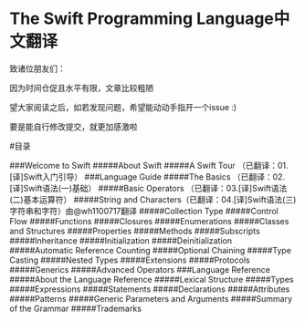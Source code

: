 The Swift Programming Language中文翻译
==========

致诸位朋友们：

因为时间仓促且水平有限，文章比较粗陋

望大家阅读之后，如若发现问题，希望能动动手指开一个issue :)

要是能自行修改提交，就更加感激啦


#目录

###Welcome to Swift
#####About Swift
#####A Swift Tour 	（已翻译：01.[译]Swift入门引导）
###Language Guide
#####The Basics 		（已翻译：02.[译]Swift语法(一)基础）
#####Basic Operators 	（已翻译：03.[译]Swift语法(二)基本运算符）
#####String and Characters（已翻译：04.[译]Swift语法(三)字符串和字符）由@wh1100717翻译
#####Collection Type
#####Control Flow
#####Functions
#####Closures
#####Enumerations
#####Classes and Structures
#####Properties
#####Methods
#####Subscripts
#####Inheritance
#####Initialization
#####Deinitialization
#####Automatic Reference Counting
#####Optional Chaining
#####Type Casting
#####Nested Types
#####Extensions
#####Protocols
#####Generics
#####Advanced Operators
###Language Reference
#####About the Language Reference
#####Lexical Structure
#####Types
#####Expressions
#####Statements
#####Declarations
#####Attributes
#####Patterns
#####Generic Parameters and Arguments
#####Summary of the Grammar
#####Trademarks